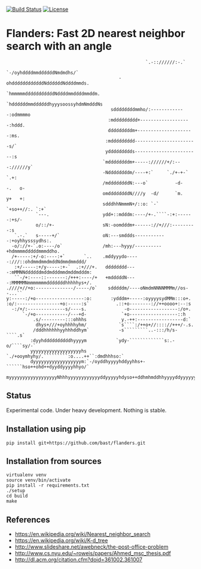 [![Build Status](https://travis-ci.org/bast/flanders.svg?branch=master)](https://travis-ci.org/bast/flanders/builds)
[![License](https://img.shields.io/badge/license-%20MPL--v2.0-blue.svg)](../master/LICENSE)

# Flanders: Fast 2D nearest neighbor search with an angle

```
                                                    `.-:://////:-.`
                                             `-/oyhddddmmddddddNmdmdhs/`
                                          -ohddddddddddddNddddddNddddmmds.
                                        `hmmmmmdddddddddddNddddmmddddmmddm.
                                       `hddddddmmddddddhyyysoossyhdmNmdddNs
                                       sddddddddmmho/:-------------:odmmmmo
                                      :mddddddddd+-------------------:hddd.
                                      dddddddddm+---------------------:ms.
                                     :mddddddddd-----------------------s/`
                                     yddddddddds------------------------:s
                                    `mddddddddm+-----://////+/:---://////y`
                                    -Nddddddddm/----+:`     `./+-+-`    `.+:
                                    /mddddddddN:---o`          -d-    -.   o-
                                    omddddddddN////y  -d/      `m.    y+   +:
                                    sdddhhNmmmN+/::o: `-`     `+so++//:. `:+`
           `---.                    ydd+::mdddm:----/+-.````-:+:------:+s/-
           o/::/+-                  sN:-oomdddm+------://+///:---------:s
   `.-.`   s-----+/`                oN:---smddds------------:+oyhhysssydhs:.
  -o/://+-`.o:----/o`               /mh:---hyyy/----------+hdmmmmdddddmmmddho.
  /+-----:+/-o:----:+`       `..    .mddyyydo-----:///::ohdmmdmmdmddNdmmdmmddd/
   :+/-----:+/y-----:+-`  .:+///+.   dddddddd----:mMMNNddddddmddmdddmmdmddmdddm:
   ``-/+:----::-------:/+++:----/+   +mdddddN----:MMMMMNmmmmmmmdddddddhhhhhys+/.
.////+//+o:--------------/-----/o`    sdddddm/----oNmdmNNNNMMMm//os--...``
y:-----:/+o------------------:o:       :ydddm+-----:oyyyysydMMm:::o+.
:o/:----------------+o:-----:s`          .::+o--------://++oooo+:--:s
  -:/+/:--------------s/----s.              -o------------------:/o+.
      `-/+o------------/---+d-             `+o------------------::h
          .s/---------:::ohhhs             y.-++:-----------------d:`
           dhys+///+oyhhhhyhm/            `s````:/++o+//:::://+++/-.s.
          /dddhhhhhhyyhhhddhym`           -s`````````..-:::/h/s-````.s`
         :dyyhddddddddddhyyyym           `ydy-`````````````s:.-o/````sy/-`
         yyyyyyyyyyyyyyyyyyyhs     `./+ooymhyhy/.`````````:o....++``:dmdhhhso:`
         dyyyyyyyyyyyyyyyyyym:`-/oyddhyyyyhddyyhhs+-``````hso++ohd++dyyddyyyyhhyo/`
         myyyyyyyyyyyyyyyyyyNhhhyyyyyyyyyyyyddyyyyyhdyso++ddhmhmddhhyyyyddyyyyyyyhdy+.
```


## Status

Experimental code.
Under heavy development.
Nothing is stable.


## Installation using pip

```shell
pip install git+https://github.com/bast/flanders.git
```


## Installation from sources

```shell
virtualenv venv
source venv/bin/activate
pip install -r requirements.txt
./setup
cd build
make
```


## References

- https://en.wikipedia.org/wiki/Nearest_neighbor_search
- https://en.wikipedia.org/wiki/K-d_tree
- http://www.slideshare.net/awebneck/the-post-office-problem
- http://www.cs.nyu.edu/~roweis/papers/Ahmed_msc_thesis.pdf
- http://dl.acm.org/citation.cfm?doid=361002.361007
